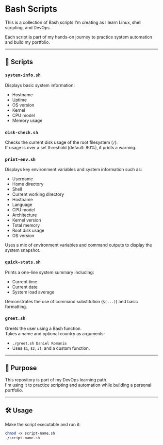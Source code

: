 # Bash Scripts

This is a collection of Bash scripts I'm creating as I learn Linux, shell scripting, and DevOps.

Each script is part of my hands-on journey to practice system automation and build my portfolio.

---

## 📜 Scripts

### `system-info.sh`
Displays basic system information:
- Hostname
- Uptime
- OS version
- Kernel
- CPU model
- Memory usage

### `disk-check.sh`
Checks the current disk usage of the root filesystem (`/`).  
If usage is over a set threshold (default: 80%), it prints a warning.

### `print-env.sh`
Displays key environment variables and system information such as:
- Username
- Home directory
- Shell
- Current working directory
- Hostname
- Language
- CPU model
- Architecture
- Kernel version
- Total memory
- Root disk usage
- OS version

Uses a mix of environment variables and command outputs to display the system snapshot.

### `quick-stats.sh`
Prints a one-line system summary including:
- Current time
- Current date
- System load average

Demonstrates the use of command substitution (`$(...)`) and basic formatting.

### `greet.sh`
Greets the user using a Bash function.  
Takes a name and optional country as arguments:
- `./greet.sh Daniel Romania`
- Uses `$1`, `$2`, `if`, and a custom function.

---

## 🚀 Purpose

This repository is part of my DevOps learning path.  
I'm using it to practice scripting and automation while building a personal portfolio.

---

## 🛠️ Usage

Make the script executable and run it:

```bash
chmod +x script-name.sh
./script-name.sh